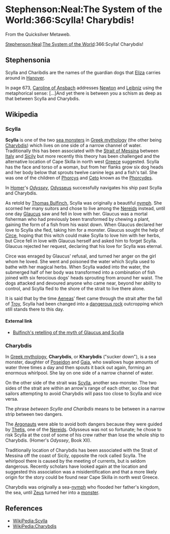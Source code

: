 
# Stephenson:Neal:The System of the World:366:Scylla! Charybdis!

From the Quicksilver Metaweb.

[Stephenson:Neal](/stephenson-neal):[The System of the World](/stephenson-neal-the-system-of-the-world):366:Scylla! Charybdis!


## Stephensonia


Scylla and Charibdis are the names of the guardian dogs that [Eliza](/eliza) carries around in [Hanover](/hanover).

In page 673, [Caroline of Ansbach](/caroline-of-ansbach) addresses [Newton](/newton) and [Leibniz](/leibniz) using the metaphorical sense:
[...]And yet there is between you a schism as deep as that between Scylla and Charybdis.

## Wikipedia


### Scylla


**Scylla** is one of the two [sea monsters](/sea-monster) in [Greek mythology](/greek-mythology) (the other being [Charybdis](/)) which lives on one side of a narrow channel of water. Traditionally this has been associated with the [Strait of Messina](/strait-of-messina) between [Italy](/italy) and [Sicily](/sicily) but more recently this theory has been challenged and the alternative location of Cape Skilla in north west [Greece](/greece) suggested. Scylla has the face and torso of a woman, but from her flanks grow six dog heads and her body below that sprouts twelve canine legs and a fish's tail. She was one of the children of [Phorcys](/phorcys) and [Ceto](/ceto) known as the [Phorcydes](/phorcydes).

In [Homer](/homer)'s *[Odyssey](/odyssey)*, [Odysseus](/odysseus) successfully navigates his ship past Scylla and Charybdis.

As retold by [Thomas Bulfinch](/thomas-bulfinch), Scylla was originally a beautiful [nymph](/nymph). She scorned her many suitors and chose to live among the [Nereids](/nereids) instead, until one day [Glaucus](/glaucus) saw and fell in love with her. Glaucus was a mortal fisherman who had previously been transformed by chewing a plant, gaining the form of a fish from his waist down. When Glaucus declared her love to Scylla she fled, taking him for a monster. Glaucus sought the help of [Circe](/circe), hoping that this witch could make Scylla to love him with her herbs, but Circe fell in love with Glaucus herself and asked him to forget Scylla. Glaucus rejected her request, declaring that his love for Scylla was eternal.

Circe was enraged by Glaucus' refusal, and turned her anger on the girl whom he loved. She went and poisoned the water which Scylla used to bathe with her magical herbs. When Scylla waded into the water, the submerged half of her body was transformed into a combination of fish joined with six ferocious dogs' heads sprouting from around her waist. The dogs attacked and devoured anyone who came near, beyond her ability to control, and Scylla fled to the shore of the strait to live there alone.

It is said that by the time [Aeneas](/aeneas)' fleet came through the strait after the fall of [Troy](/troy), Scylla had been changed into a [dangerous rock](/hazard-to-navigation) outcropping which still stands there to this day.

#### External link


* [Bulfinch's retelling of the myth of Glaucus and Scylla](/http-www-bulfinch-org-fables-bull7-html)


### Charybdis


In [Greek mythology](/greek-mythology), **Charybdis**, or **Kharybdis** ("sucker down"), is a sea monster, daughter of [Poseidon](/poseidon) and [Gaia](/gaia-mythology), who swallows huge amounts of water three times a day and then spouts it back out again, forming an enormous whirlpool. She lay on one side of a narrow channel of water. 

On the other side of the strait was [Scylla](/), another sea-monster. The two sides of the strait are within an arrow's range of each other, so close that sailors attempting to avoid Charybdis will pass too close to Scylla and vice versa.

The phrase *between Scylla and Charibdis* means to be between in a narrow strip between two dangers.

The [Argonauts](/argonauts) were able to avoid both dangers because they were guided by [Thetis](/thetis), one of the [Nereids](/nereids). Odysseus was not so fortunate; he chose to risk Scylla at the cost of some of his crew rather than lose the whole ship to Charybdis. (Homer's *Odyssey*, Book XII).

Traditionally location of Charybdis has been associated with the Strait of Messina off the coast of Sicily, opposite the rock called Scylla. The whirlpool there is caused by the meeting of currents, but is seldom dangerous. Recently scholars have looked again at the location and suggested this association was a misidentification and that a more likely origin for the story could be found near Cape Skilla in north west Greece.

Charybdis was originally a sea-[nymph](/nymph) who flooded her father's kingdom, the sea, until [Zeus](/zeus) turned her into a [monster](/monster).

## References


* [WikiPedia:Scylla](/)
* [WikiPedia:Charybdis](/)
